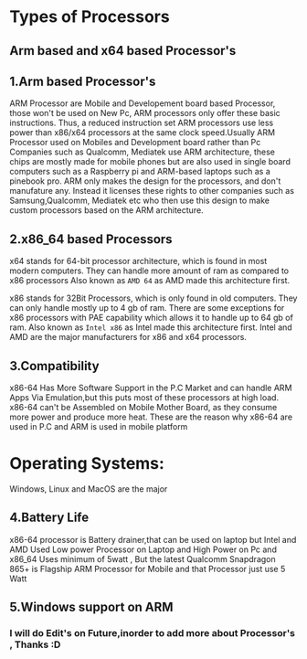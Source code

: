 # Types of Processors
## Arm based and x64 based Processor's
## 1.Arm based Processor's
ARM Processor are Mobile and Developement board based Processor, those won't be used on New Pc, ARM processors only offer these basic instructions. Thus, a reduced instruction set  ARM processors use less power than x86/x64 processors at the same clock speed.Usually ARM Processor used on Mobiles and Development board rather than Pc
Companies such as Qualcomm, Mediatek use ARM architecture, these chips are mostly made for mobile phones but are also used in single board computers such as a Raspberry pi and ARM-based laptops such as a pinebook pro. ARM only makes the design for the processors, and don't manufature any. Instead it licenses these rights to other companies such as Samsung,Qualcomm, Mediatek etc who then use this design to make custom processors based on the ARM architecture.

## 2.x86_64 based Processors
x64 stands for 64-bit processor architecture, which is found in most modern computers. They can handle more amount of ram as compared to x86 processors
Also known as `AMD 64` as AMD made this architecture first.

x86 stands for 32Bit Processors, which is only found in old computers. They can only handle mostly up to 4 gb of ram. There are some exceptions for x86 processors with PAE capability which allows it to handle up to 64 gb of ram. Also known as `Intel x86` as Intel made this architecture first.
Intel and AMD are the major manufacturers for x86 and x64 processors.

## 3.Compatibility
x86-64 Has More Software Support in the P.C Market and can handle ARM Apps Via Emulation,but this puts most of these processors at high load.
x86-64 can't be Assembled on Mobile Mother Board, as they consume more power and produce more heat. 
These are the reason why x86-64 are used in P.C and ARM is used in mobile platform

# Operating Systems:
Windows, Linux and MacOS are the major 


## 4.Battery Life
x86-64 processor is Battery drainer,that can be used on laptop but Intel and AMD Used Low power Processor on Laptop and High Power on Pc and x86_64 Uses minimum of 5watt , But the latest Qualcomm Snapdragon 865+ is Flagship ARM Processor for Mobile and that Processor just use 5 Watt
## 5.Windows support on ARM


### I will do Edit's on Future,inorder to add more about Processor's , Thanks :D

